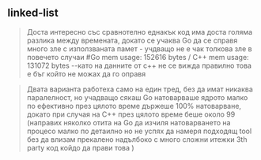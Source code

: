## linked-list
> Доста интересно със сравнотелно еднакък код има доста голяма разлика между времената, докато се учаква Go да се справя много зле с изпoлзваната памет - учдващо не е чак толкова зле в повечето случаи 
#Go mem usage: 152616 bytes <link>/ C++ mem usage: 131072 bytes <link> --като на данните от c++ не се вижда правилно това е бъг който не можах да го оправя

>Двата варианта работеха само на един тред, без да имат никаква паралелност, но учадващо сякаш Go натоварваше ядрото малко по ефективно през цялото време държеше 100% натоварване, докато при случая на C++ през цялото време беше около 99 
(направих няколко отита на Go да изчиля натоварването на процесо малко по детаилно но не успях да намеря подходящ tool без да влизам прекалено надълбоко с много сложни итежки 3th party код койдо да прави това )
